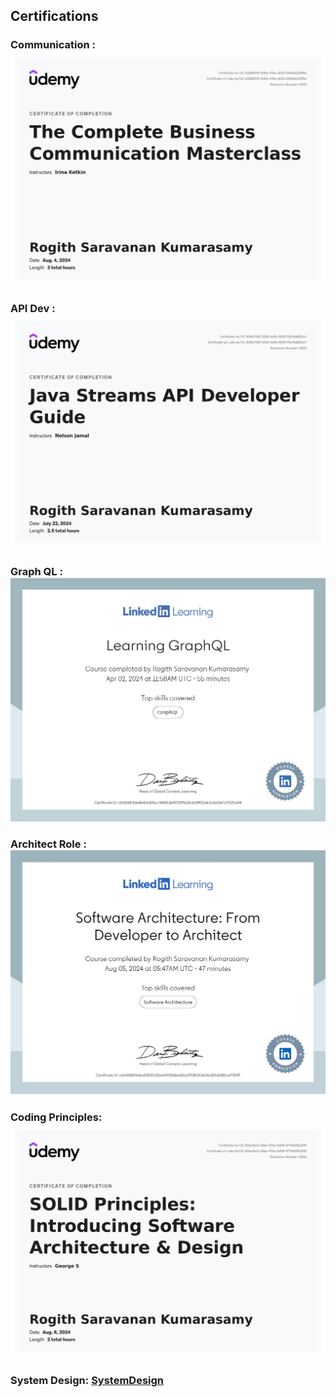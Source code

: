 ## Certifications

### Communication : ![Communication](images/Udemy-Certificate-Comminication.jpg)

### API Dev : ![Functional Programming](images/Udemy_Stream_API_Dev.jpg)

### Graph QL : ![GrpahQL](images/graphQL.jpg)

### Architect Role : ![Role Improvement](images/CertificateOfCompletion_Software%20Architecture%20From%20Developer%20to%20Architect.jpg)

### Coding Principles: ![SOLID](images/SOLIDS_Udemy.jpg)

### System Design: [SystemDesign](images/System_Design.jpg) 
